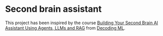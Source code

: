 # Second brain assistant

This project has been inspired by the course [Building Your Second Brain AI Assistant Using Agents, LLMs and RAG](https://github.com/decodingml/second-brain-ai-assistant-course/tree/main) from [Decoding ML](https://decodingml.substack.com/).